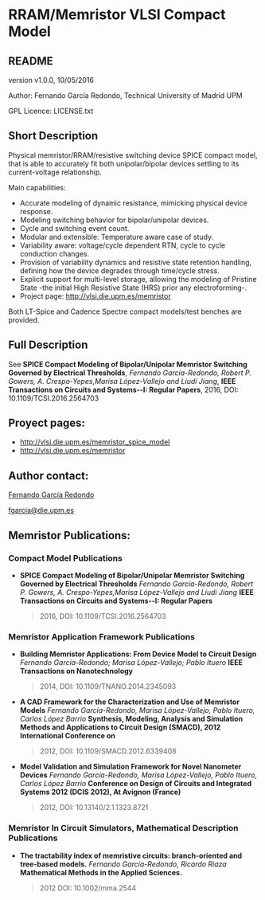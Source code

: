 # RRAM/Memristor VLSI Compact Model
## README

version v1.0.0, 10/05/2016

Author: Fernando García Redondo, Technical University of Madrid UPM

GPL Licence: LICENSE.txt

## Short Description
Physical memristor/RRAM/resistive switching device SPICE compact model,
that is able to accurately fit both unipolar/bipolar devices settling to its
current-voltage relationship.

Main capabilities:
* Accurate modeling of dynamic resistance, mimicking physical device response.
* Modeling switching behavior for bipolar/unipolar devices.
* Cycle and switching event count.
* Modular and extensible: Temperature aware case of study.
* Variability aware: voltage/cycle dependent RTN, cycle to cycle conduction changes.
* Provision of variability dynamics and resistive state
retention handling, defining how the device degrades
through time/cycle stress.
* Explicit support for multi-level storage, allowing
the modeling of Pristine State -the initial High
Resistive State (HRS) prior any electroforming-.
* Project page: http://vlsi.die.upm.es/memristor

Both LT-Spice and Cadence Spectre compact models/test benches
are provided.

## Full Description
See **SPICE Compact Modeling of Bipolar/Unipolar Memristor Switching Governed by Electrical Thresholds**, *Fernando García-Redondo, Robert P. Gowers, A. Crespo-Yepes,Marisa López-Vallejo and Liudi Jiang*, **IEEE Transactions on Circuits and Systems--I: Regular Papers**, 2016, DOI: 10.1109/TCSI.2016.2564703

## Proyect pages:
* http://vlsi.die.upm.es/memristor_spice_model
* http://vlsi.die.upm.es/memristor

## Author contact:
[Fernando García Redondo](http://www.fernandeando.com)

[fgarcia@die.upm.es](mailto:fgarcia@die.upm.es)

## Memristor Publications:
### Compact Model Publications
* **SPICE Compact Modeling of Bipolar/Unipolar Memristor Switching Governed by Electrical Thresholds**
  *Fernando García-Redondo, Robert P. Gowers, A. Crespo-Yepes,Marisa López-Vallejo and Liudi Jiang*
  **IEEE Transactions on Circuits and Systems--I: Regular Papers**
  > 2016, DOI: 10.1109/TCSI.2016.2564703

### Memristor Application Framework Publications
* **Building Memristor Applications: From Device Model to Circuit Design**
  *Fernando García-Redondo; Marisa López-Vallejo; Pablo Ituero*
  **IEEE Transactions on Nanotechnology**
  > 2014, DOI: 10.1109/TNANO.2014.2345093

* **A CAD Framework for the Characterization and Use of Memristor Models**
  *Fernando García-Redondo, Marisa López-Vallejo, Pablo Ituero, Carlos López Barrio*
  **Synthesis, Modeling, Analysis and Simulation Methods and Applications to Circuit Design (SMACD), 2012 International Conference on**
  > 2012, DOI: 10.1109/SMACD.2012.6339408

* **Model Validation and Simulation Framework for Novel Nanometer Devices**
  *Fernando García-Redondo, Marisa López-Vallejo, Pablo Ituero, Carlos López Barrio*
  **Conference on Design of Circuits and Integrated Systems 2012 (DCIS 2012), At Avignon (France)**
  > 2012, DOI: 10.13140/2.1.1323.8721

### Memristor In Circuit Simulators, Mathematical Description Publications
* **The tractability index of memristive circuits: branch-oriented and tree-based models.**
  *Fernando García-Redondo, Ricardo Riaza*
  **Mathematical Methods in the Applied Sciences.**
  > 2012 DOI: 10.1002/mma.2544
